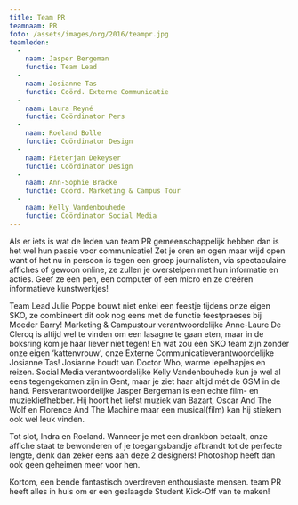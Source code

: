 ```yaml
---
title: Team PR
teamnaam: PR
foto: /assets/images/org/2016/teampr.jpg
teamleden:
  -
    naam: Jasper Bergeman
    functie: Team Lead
  -
    naam: Josianne Tas
    functie: Coörd. Externe Communicatie
  -
    naam: Laura Reyné
    functie: Coördinator Pers
  -
    naam: Roeland Bolle
    functie: Coördinator Design
  -
    naam: Pieterjan Dekeyser
    functie: Coördinator Design
  -
    naam: Ann-Sophie Bracke
    functie: Coörd. Marketing & Campus Tour
  -
    naam: Kelly Vandenbouhede
    functie: Coördinator Social Media
---
```


Als er iets is wat de leden van team PR gemeenschappelijk hebben dan is het wel hun passie voor communicatie! Zet je oren en ogen maar wijd open want of het nu in persoon is tegen een groep journalisten, via spectaculaire affiches of gewoon online, ze zullen je overstelpen met hun informatie en acties. Geef ze een pen, een computer of een micro en ze creëren informatieve kunstwerkjes!

Team Lead Julie Poppe bouwt niet enkel een feestje tijdens onze eigen SKO, ze combineert dit ook nog eens met de functie feestpraeses bij Moeder Barry! Marketing & Campustour verantwoordelijke Anne-Laure De Clercq is altijd wel te vinden om een lasagne te gaan eten, maar in de boksring kom je haar liever niet tegen! En wat zou een SKO team zijn zonder onze eigen ‘kattenvrouw’, onze Externe Communicatieverantwoordelijke Josianne Tas! Josianne houdt van Doctor Who, warme lepelhapjes en reizen. Social Media verantwoordelijke Kelly Vandenbouhede kun je wel al eens tegengekomen zijn in Gent, maar je ziet haar altijd mét de GSM in de hand.  Persverantwoordelijke Jasper Bergeman is een echte film- en muziekliefhebber. Hij hoort het liefst muziek van Bazart, Oscar And The Wolf en Florence And The Machine maar een musical(film) kan hij stiekem ook wel leuk vinden.

Tot slot, Indra en Roeland. Wanneer je met een drankbon betaalt, onze affiche staat te bewonderen of je toegangsbandje afbrandt tot de perfecte lengte, denk dan zeker eens aan deze 2 designers! Photoshop heeft dan ook geen geheimen meer voor hen.

Kortom, een bende fantastisch overdreven enthousiaste mensen. team PR heeft alles in huis om er een geslaagde Student Kick-Off van te maken!
